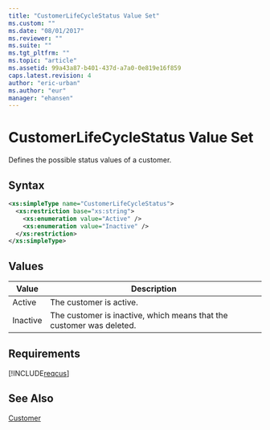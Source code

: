 ```yaml
---
title: "CustomerLifeCycleStatus Value Set"
ms.custom: ""
ms.date: "08/01/2017"
ms.reviewer: ""
ms.suite: ""
ms.tgt_pltfrm: ""
ms.topic: "article"
ms.assetid: 99a43a87-b401-437d-a7a0-0e819e16f859
caps.latest.revision: 4
author: "eric-urban"
ms.author: "eur"
manager: "ehansen"
---
```

# CustomerLifeCycleStatus Value Set
Defines the possible status values of a customer.

## Syntax

```xml
<xs:simpleType name="CustomerLifeCycleStatus">
  <xs:restriction base="xs:string">
    <xs:enumeration value="Active" />
    <xs:enumeration value="Inactive" />
  </xs:restriction>
</xs:simpleType>
```

## Values

|Value|Description|
|---------|---------------|
|Active|The customer is active.|
|Inactive|The customer is inactive, which means that the customer was deleted.|

## Requirements
[!INCLUDE[reqcus](../customer-api/includes/reqcus.md)]
## See Also
[Customer](../customer-api/customer-data-object.md)

